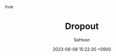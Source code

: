 ---
title: Dropout
author: SeHoon
date: 2023-06-08 15:22:30 +0900
categories: [Machine Learning, ML_Theory]
tags: [deep learning, python]
math: true
mermaid: true
---